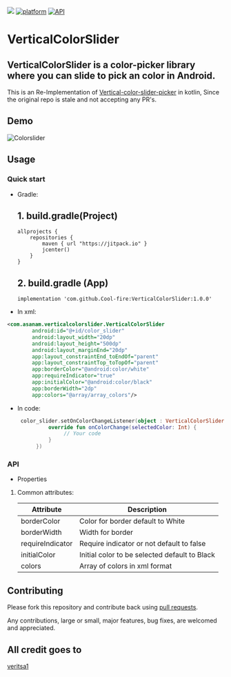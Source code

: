 [![](https://jitpack.io/v/Cool-fire/VerticalColorSlider.svg)](https://jitpack.io/#Cool-fire/VerticalColorSlider)
[![platform](https://img.shields.io/badge/platform-Android-yellow.svg)](https://www.android.com)
[![API](https://img.shields.io/badge/API-21%2B-brightgreen.svg?style=plastic)](https://developer.android.com/studio/releases/platforms)

# VerticalColorSlider

## VerticalColorSlider is a color-picker library where you can slide to pick an color in Android.

This is an Re-Implementation of [Vertical-color-slider-picker](https://github.com/veritas1/vertical-slide-color-picker) in kotlin, Since the original 
repo is stale and not accepting any PR's.

## Demo

![Colorslider](https://user-images.githubusercontent.com/25877454/65792469-787d0200-e181-11e9-8f8c-04a7e58ad751.gif)


## Usage
### Quick start

- Gradle:

  ## 1. build.gradle(Project)

     ```
     allprojects {
         repositories {
             maven { url "https://jitpack.io" }
             jcenter()
         }
     }
     ```

  ## 2. build.gradle (App)

     ```
     implementation 'com.github.Cool-fire:VerticalColorSlider:1.0.0'
     ```

- In xml:
```xml
<com.asanam.verticalcolorslider.VerticalColorSlider
        android:id="@+id/color_slider"
        android:layout_width="20dp"
        android:layout_height="500dp"
        android:layout_marginEnd="20dp"
        app:layout_constraintEnd_toEndOf="parent"
        app:layout_constraintTop_toTopOf="parent"
        app:borderColor="@android:color/white"
        app:requireIndicator="true"
        app:initialColor="@android:color/black"
        app:borderWidth="2dp"
        app:colors="@array/array_colors"/>
```
- In code:

  ```kotlin
   color_slider.setOnColorChangeListener(object : VerticalColorSlider.OnColorChangeListener{
            override fun onColorChange(selectedColor: Int) {
                 // Your code
            }
        })
  ```
### API

- Properties

1. Common attributes:

   | Attribute              | Description                                                  |
   | ---------------------- | ------------------------------------------------------------ |
   | borderColor  | Color for border default to White                        |
   | borderWidth          | Width for border                            |
   | requireIndicator          |Require indicator or not default to false                           |
   | initialColor           | Initial color to be selected default to Black                               |
   | colors              | Array of colors in xml format                          |
  
## Contributing

Please fork this repository and contribute back using
[pull requests](https://github.com/Cool-fire/VerticalColorSlider/pulls).

Any contributions, large or small, major features, bug fixes, are welcomed and appreciated.


## All credit goes to

[veritsa1](https://github.com/veritas1/)
